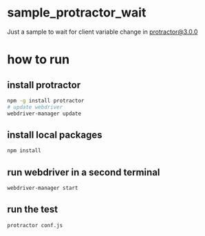 # sample_protractor_wait
Just a sample to wait for client variable change in protractor@3.0.0

# how to run
## install protractor
```bash
npm -g install protractor
# update webdriver
webdriver-manager update
```
## install local packages
```bash
npm install 
```
## run webdriver in a second terminal
```bash
webdriver-manager start
```

## run the test
```bash
protractor conf.js
```
